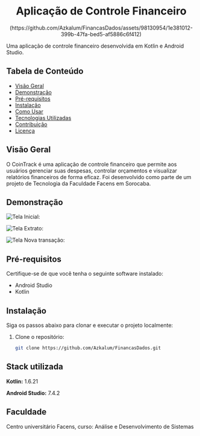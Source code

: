 <h1 align="center"> Aplicação de Controle Financeiro </h1>

<div align="center"> (https://github.com/Azkalum/FinancasDados/assets/98130954/1e381012-399b-47fa-bed5-af5886c6f412) </div>

Uma aplicação de controle financeiro desenvolvida em Kotlin e Android Studio.

## Tabela de Conteúdo

- [Visão Geral](#visão-geral)
- [Demonstração](#demonstração)
- [Pré-requisitos](#pré-requisitos)
- [Instalação](#instalação)
- [Como Usar](#como-usar)
- [Tecnologias Utilizadas](#tecnologias-utilizadas)
- [Contribuição](#contribuição)
- [Licença](#licença)

## Visão Geral

O CoinTrack é uma aplicação de controle financeiro que permite aos usuários gerenciar suas despesas, controlar orçamentos e visualizar relatórios financeiros de forma eficaz. Foi desenvolvido como parte de um projeto de Tecnologia da Faculdade Facens em Sorocaba.

## Demonstração

![Tela Inicial:](https://github.com/Azkalum/FinancasDados/assets/98130954/998c9714-d186-47a2-9d3a-17aabcede04d)

![Tela Extrato:](https://github.com/Azkalum/FinancasDados/assets/98130954/0d0ba2c6-8dca-43d7-b85e-d17709678a02)

![Tela Nova transação:](https://github.com/Azkalum/FinancasDados/assets/98130954/f86276eb-e7b1-4d00-b2fb-83511daa7e8a)

## Pré-requisitos

Certifique-se de que você tenha o seguinte software instalado:

- Android Studio
- Kotlin

## Instalação

Siga os passos abaixo para clonar e executar o projeto localmente:

1. Clone o repositório:

   ```sh
   git clone https://github.com/Azkalum/FinancasDados.git
## Stack utilizada

**Kotlin:** 1.6.21

**Android Studio:** 7.4.2


## Faculdade

Centro universitário Facens, curso: Análise e Desenvolvimento de Sistemas
